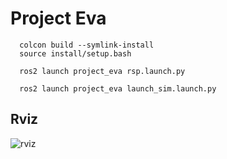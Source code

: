 # Project Eva


```
  colcon build --symlink-install
  source install/setup.bash
```

```
  ros2 launch project_eva rsp.launch.py
```

```
  ros2 launch project_eva launch_sim.launch.py 
```
## Rviz
![rviz](https://github.com/The-Kriz/project_eva/assets/90817926/217f6b19-c6b4-49b9-a392-6fd262fec37f)
